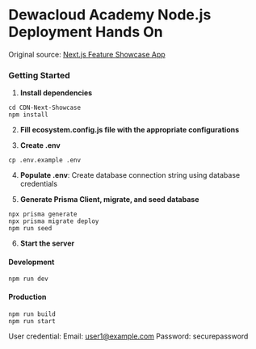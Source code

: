 # Dewacloud Academy Node.js Deployment Hands On
Original source: [Next.js Feature Showcase App](https://github.com/yaseenmustapha/nextjs14-app?tab=readme-ov-file)

### Getting Started

1. **Install dependencies**
```
cd CDN-Next-Showcase
npm install
```

2. **Fill ecosystem.config.js file with the appropriate configurations**

3. **Create .env**
```
cp .env.example .env
```

4. **Populate .env**: Create database connection string using database credentials

5. **Generate Prisma Client, migrate, and seed database**
```
npx prisma generate
npx prisma migrate deploy
npm run seed
```

6. **Start the server**
#### Development
```
npm run dev
```
#### Production
```
npm run build
npm run start
```

User credential:
Email: user1@example.com
Password: securepassword